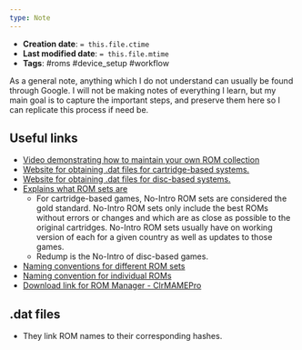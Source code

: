 ```yaml
---
type: Note
---
```


* **Creation date**: `= this.file.ctime`
* **Last modified date**: `= this.file.mtime`
* **Tags**: #roms #device_setup #workflow 

As a general note, anything which I do not understand can usually be found through Google. I will not be making notes of everything I learn, but my main goal is to capture the important steps, and preserve them here so I can replicate this process if need be.

## Useful links

* [Video demonstrating how to maintain your own ROM collection](https://www.youtube.com/watch?v=ZYHS6pnuUiA)
* [Website for obtaining .dat files for cartridge-based systems.](https://datomatic.no-intro.org/index.php?page=search&s=64) 
* [Website for obtaining .dat files for disc-based systems.](http://redump.org/downloads/)
* [Explains what ROM sets are](https://docs.mamedev.org/usingmame/aboutromsets.html)
	* For cartridge-based games, No-Intro ROM sets are considered the gold standard. No-Intro ROM sets only include the best ROMs without errors or changes and which are as close as possible to the original cartridges. No-Intro ROM sets usually have on working version of each for a given country as well as updates to those games.
	* Redump is the No-Intro of disc-based games.
* [Naming conventions for different ROM sets](https://wiki.recalbox.com/en/tutorials/games/generalities/isos-and-roms/differents-groups)
* [Naming convention for individual ROMs](https://wiki.no-intro.org/index.php?title=Naming_Convention)
* [Download link for ROM Manager - ClrMAMEPro](https://mamedev.emulab.it/clrmamepro/#downloads)

## .dat files

* They link ROM names to their corresponding hashes.